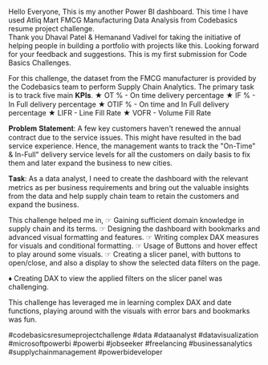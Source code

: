 Hello Everyone,
This is my another Power BI dashboard. This time I have used Atliq Mart FMCG Manufacturing Data Analysis from Codebasics  resume project challenge.  
Thank you Dhaval Patel & Hemanand Vadivel for taking the initiative of helping people in building a portfolio with projects like this. Looking forward for your feedback and suggestions. This is my first submission for Code Basics Challenges.

For this challenge, the dataset from the FMCG manufacturer is provided by the Codebasics team to perform Supply Chain Analytics. The primary task is to track five main 𝐊𝐏𝐈𝐬.
★ OT % - On time delivery percentage
★ IF % - In Full delivery percentage
★ OTIF % - On time and In Full delivery percentage
★ LIFR - Line Fill Rate
★ VOFR - Volume Fill Rate

𝐏𝐫𝐨𝐛𝐥𝐞𝐦 𝐒𝐭𝐚𝐭𝐞𝐦𝐞𝐧𝐭: A few key customers haven't renewed the annual contract due to the service issues. This might have resulted in the bad service experience. Hence, the management wants to track the "On-Time" & In-Full" delivery service levels for all the customers on daily basis to fix them and later expand the business to new cities.

𝐓𝐚𝐬𝐤: As a data analyst, I need to create the dashboard with the relevant metrics as per business requirements and bring out the valuable insights from the data and help supply chain team to retain the customers and expand the business.


This challenge helped me in,
☞ Gaining sufficient domain knowledge in supply chain and its terms. 
☞ Designing the dashboard with bookmarks and advanced visual formatting and features. 
☞ Writing complex DAX measures for visuals and conditional formatting.
☞ Usage of Buttons and hover effect to play around some visuals.
☞ Creating a slicer panel, with buttons to open/close, and also a display to show the selected data filters on the page.

♦ Creating DAX to view the applied filters on the slicer panel was challenging.



This challenge has leveraged me in learning complex DAX and date functions, playing around with the visuals with error bars and bookmarks was fun.

#codebasicsresumeprojectchallenge #data #dataanalyst #datavisualization #microsoftpowerbi #powerbi #jobseeker #freelancing #businessanalytics #supplychainmanagement #powerbideveloper
